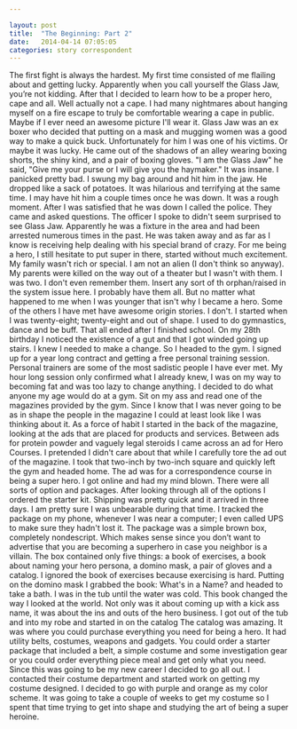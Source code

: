 ```yaml
---

layout: post
title:  "The Beginning: Part 2"
date:   2014-04-14 07:05:05
categories: story correspondent
---
```


The first fight is always the hardest. My first time consisted of me flailing about and getting lucky. Apparently when you call yourself the Glass Jaw, you’re not kidding. After that I decided to learn how to be a proper hero, cape and all. Well actually not a cape. I had many nightmares about hanging myself on a fire escape to truly be comfortable wearing a cape in public. Maybe if I ever need an awesome picture I'll wear it. Glass Jaw was an ex boxer who decided that putting on a mask and mugging women was a good way to make a quick buck. Unfortunately for him I was one of his victims. Or maybe it was lucky. He came out of the shadows of an alley wearing boxing shorts, the shiny kind, and a pair of boxing gloves. "I am the Glass Jaw" he said, "Give me your purse or I will give you the haymaker." It was insane. I panicked pretty bad. I swung my bag around and hit him in the jaw. He dropped like a sack of potatoes. It was hilarious and terrifying at the same time. I may have hit him a couple times once he was down. It was a rough moment. After I was satisfied that he was down I called the police. They came and asked questions. The officer I spoke to didn't seem surprised to see Glass Jaw. Apparently he was a fixture in the area and had been arrested numerous times in the past. He was taken away and as far as I know is receiving help dealing with his special brand of crazy. For me being a hero, I still hesitate to put super in there, started without much excitement. My family wasn't rich or special. I am not an alien (I don't think so anyway). My parents were killed on the way out of a theater but I wasn't with them. I was two. I don't even remember them. Insert any sort of th orphan/raised in the system issue here. I probably have them all. But no matter what happened to me when I was younger that isn't why I became a hero. Some of the others I have met have awesome origin stories. I don't. I started when I was twenty-eight; twenty-eight and out of shape. I used to do gymnastics, dance and be buff. That all ended after I finished school. On my 28th birthday I noticed the existence of a gut and that I got winded going up stairs. I knew I needed to make a change. So I headed to the gym. I signed up for a year long contract and getting a free personal training session. Personal trainers are some of the most sadistic people I have ever met. My hour long session only confirmed what I already knew, I was on my way to becoming fat and was too lazy to change anything. I decided to do what anyone my age would do at a gym. Sit on my ass and read one of the magazines provided by the gym. Since I know that I was never going to be as in shape the people in the magazine I could at least look like I was thinking about it. As a force of habit I started in the back of the magazine, looking at the ads that are placed for products and services. Between ads for protein powder and vaguely legal steroids I came across an ad for Hero Courses. I pretended I didn't care about that while I carefully tore the ad out of the magazine. I took that two-inch by two-inch square and quickly left the gym and headed home. The ad was for a correspondence course in being a super hero. I got online and had my mind blown. There were all sorts of option and packages. After looking through all of the options I ordered the starter kit. Shipping was pretty quick and it arrived in three days. I am pretty sure I was unbearable during that time. I tracked the package on my phone, whenever I was near a computer; I even called UPS to make sure they hadn't lost it. The package was a simple brown box, completely nondescript. Which makes sense since you don’t want to advertise that you are becoming a superhero in case you neighbor is a villain. The box contained only five things: a book of exercises, a book about naming your hero persona, a domino mask, a pair of gloves and a catalog. I ignored the book of exercises because exercising is hard. Putting on the domino mask I grabbed the book: What's in a Name? and headed to take a bath. I was in the tub until the water was cold. This book changed the way I looked at the world. Not only was it about coming up with a kick ass name, it was about the ins and outs of the hero business. I got out of the tub and into my robe and started in on the catalog The catalog was amazing. It was where you could purchase everything you need for being a hero. It had utility belts, costumes, weapons and gadgets. You could order a starter package that included a belt, a simple costume and some investigation gear or you could order everything piece meal and get only what you need. Since this was going to be my new career I decided to go all out. I contacted their costume department and started work on getting my costume designed. I decided to go with purple and orange as my color scheme. It was going to take a couple of weeks to get my costume so I spent that time trying to get into shape and studying the art of being a super heroine. 
